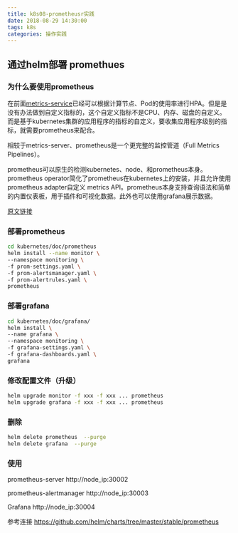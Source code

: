 ```yaml
---
title: k8s08-prometheusr实践
date: 2018-08-29 14:30:00
tags: k8s
categories: 操作实践
---
```


## 通过helm部署 promethues

### 为什么要使用prometheus

在前面<a href="../k8s07-metrics-server实践">metrics-service</a>已经可以根据计算节点、Pod的使用率进行HPA。但是是没有办法做到自定义指标的，这个自定义指标不是CPU、内存、磁盘的自定义。而是基于kubernetes集群的应用程序的指标的自定义，要收集应用程序级别的指标，就需要prometheus来配合。

相较于metrics-server、prometheus是一个更完整的监控管道（Full Metrics Pipelines）。

prometheus可以原生的检测kubernetes、node、和prometheus本身。prometheus operator简化了prometheus在kubernetes上的安装，并且允许使用prometheus adapter自定义 metrics API。prometheus本身支持查询语法和简单的内置仪表板，用于插件和可视化数据。此外也可以使用grafana展示数据。

[原文链接](https://kubernetes.io/docs/tasks/debug-application-cluster/resource-usage-monitoring/#full-metrics-pipelines)

### 部署prometheus

```bash
cd kubernetes/doc/prometheus
helm install --name monitor \
--namespace monitoring \
-f prom-settings.yaml \
-f prom-alertsmanager.yaml \
-f prom-alertrules.yaml \
prometheus

```

### 部署grafana

```bash
cd kubernetes/doc/grafana/
helm install \
--name grafana \
--namespace monitoring \
-f grafana-settings.yaml \
-f grafana-dashboards.yaml \
grafana
```

### 修改配置文件（升级）

```bash
helm upgrade monitor -f xxx -f xxx ... prometheus
helm upgrade grafana -f xxx -f xxx ... prometheus
```

### 删除

```bash
helm delete prometheus  --purge
helm delete grafana  --purge
```

### 使用

prometheus-server  http://node_ip:30002

prometheus-alertmanager  http://node_ip:30003

Grafana http://node_ip:30004

参考连接 https://github.com/helm/charts/tree/master/stable/prometheus